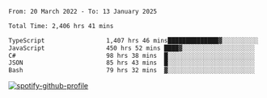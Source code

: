 <!--START_SECTION:waka-->

```txt
From: 20 March 2022 - To: 13 January 2025

Total Time: 2,406 hrs 41 mins

TypeScript                 1,407 hrs 46 mins██████████████▓░░░░░░░░░░   58.49 %
JavaScript                 450 hrs 52 mins ████▓░░░░░░░░░░░░░░░░░░░░   18.73 %
C#                         98 hrs 38 mins  █░░░░░░░░░░░░░░░░░░░░░░░░   04.10 %
JSON                       85 hrs 43 mins  █░░░░░░░░░░░░░░░░░░░░░░░░   03.56 %
Bash                       79 hrs 32 mins  ▓░░░░░░░░░░░░░░░░░░░░░░░░   03.31 %
```

<!--END_SECTION:waka-->
[![spotify-github-profile](https://spotify-github-profile.vercel.app/api/view?uid=c00zprrvy9xiloa9qnco3hmng&cover_image=true&theme=novatorem&show_offline=false&background_color=121212&bar_color=53b14f&bar_color_cover=false)](https://spotify-github-profile.vercel.app/api/view?uid=c00zprrvy9xiloa9qnco3hmng&redirect=true)



